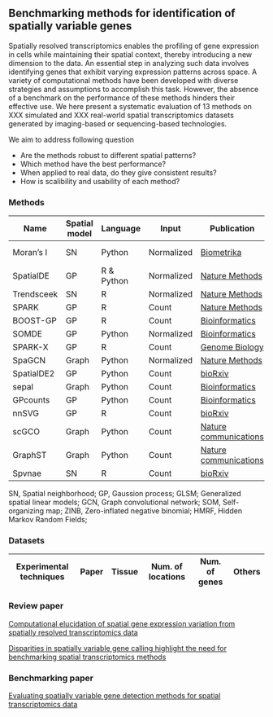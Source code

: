 ## Benchmarking methods for identification of spatially variable genes

Spatially resolved transcriptomics enables the profiling of gene expression in cells while maintaining their spatial context, thereby introducing a new dimension to the data. An essential step in analyzing such data involves identifying genes that exhibit varying expression patterns across space. A variety of computational methods have been developed with diverse strategies and assumptions to accomplish this task. However, the absence of a benchmark on the performance of these methods hinders their effective use. We here present a systematic evaluation of 13 methods on XXX simulated and XXX real-world spatial transcriptomics datasets generated by imaging-based or sequencing-based technologies.


We aim to address following question

* Are the methods robust to different spatial patterns?
* Which method have the best performance?
* When applied to real data, do they give consistent results?
* How is scalibility and usability of each method?

### Methods

| Name      | Spatial model | Language | Input       | Publication     | Year| Output| Tested by | Documentation | Availbility | Usability|
| ---       | ---                        | ---      | ---        | -----------     |-------| -----------------| -----------------------|-----------|---------------| ---------------------|
| Moran’s I | SN    | Python   | Normalized |  [Biometrika](https://academic.oup.com/biomet/article/37/1-2/17/194868) |  1950 | Correlation | Zhijian| *** | Github & Pypi| |
| SpatialDE | GP | R & Python   | Normalized |  [Nature Methods](https://www.nature.com/articles/nmeth.4636) |  2018 | P-value| Zain |***| Github ||
| Trendsceek| SN | R   | Normalized |  [Nature Methods](https://www.nature.com/articles/nmeth.4634) |  2018  | P-value | Zhijian | *** | Github ||
| SPARK     | GP | R   | Count |  [Nature Methods](https://www.nature.com/articles/s41592-019-0701-7) |  2020 | P-value |Zhijian | *** | Github | |
| BOOST-GP  | GP | R   | Count |  [Bioinformatics](https://academic.oup.com/bioinformatics/article/37/22/4129/6306406) |  2021 | P-value || | Github ||
| SOMDE     | GP | Python   | Normalized |  [Bioinformatics](https://academic.oup.com/bioinformatics/article/37/23/4392/6308937) |  2021 | P-value| Zhijian | | Github&PyPi ||
| SPARK-X   | GP | R   | Count |  [Genome Biology](https://genomebiology.biomedcentral.com/articles/10.1186/s13059-021-02404-0) |  2021  | P-value| | | Github||
| SpaGCN    | Graph | Python   | Normalized |  [Nature Methods](https://www.nature.com/articles/s41592-021-01255-8) |  2021 | P-value| Zain | | ||
| SpatialDE2| GP | Python   | Count |  [bioRxiv](https://www.biorxiv.org/content/10.1101/2021.10.27.466045v2) |  2021  | P-value| | | ||
| sepal | Graph | Python   | Count | [Bioinformatics](https://academic.oup.com/bioinformatics/article/37/17/2644/6168120?login=false) |  2021 | | Zain | | ||
| GPcounts  | GP | Python   | Count | [Bioinformatics](https://academic.oup.com/bioinformatics/article/37/21/3788/6313161) |  2022 | P-value | Zain | | ||
| nnSVG     | GP | R | Count | [bioRxiv](https://www.biorxiv.org/content/10.1101/2022.05.16.492124v1.full) |  2022  | P-value| | | ||
| scGCO     | Graph | Python   | Count | [Nature communications](https://www.nature.com/articles/s41467-022-33182-3) |  2022 | FDR | Zhijian | | ||
| GraphST   | Graph | Python   | Count | [Nature communications](https://www.nature.com/articles/s41467-023-36796-3) |  2023 | | | | ||
| Spvnae    | SN | R   | Count | [bioRxiv](https://www.biorxiv.org/content/10.1101/2023.02.08.527623v1.abstract) |  2023 | | || ||


SN, Spatial neighborhood; GP, Gaussion process; GLSM; Generalized spatial linear models; 
GCN, Graph convolutional network; SOM, Self-organizing map; ZINB, Zero-inflated negative binomial; HMRF, Hidden Markov Random Fields; 


### Datasets

| Experimental techniques | Paper | Tissue | Num. of locations | Num. of genes | Others |
| ------------------------|-------| -------|-----------------| ---------------|-------- |

### Review paper
[Computational elucidation of spatial gene expression variation from spatially resolved transcriptomics data](https://www.sciencedirect.com/science/article/pii/S2162253121003127)

[Disparities in spatially variable gene calling highlight the need for benchmarking spatial transcriptomics methods](https://www.biorxiv.org/content/10.1101/2022.10.31.514623v1)

### Benchmarking paper
[Evaluating spatially variable gene detection methods for spatial transcriptomics data](https://www.biorxiv.org/content/10.1101/2022.11.23.517747v1)
